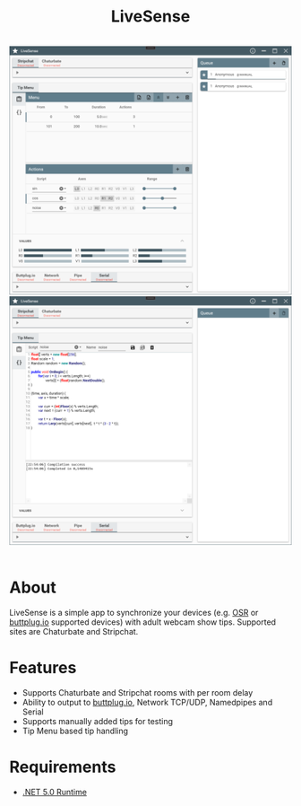 <div align="center">
    <h1>LiveSense</h1>
    <br/>
    <img src="Assets/screenshot-1.png" width=512/>
    <img src="Assets/screenshot-2.png" width=512/>
</div>

<br/>

# About

LiveSense is a simple app to synchronize your devices (e.g. [OSR](https://www.patreon.com/tempestvr) or [buttplug.io](https://buttplug.io) supported devices) with adult webcam show tips. Supported sites are Chaturbate and Stripchat. 

# Features

* Supports Chaturbate and Stripchat rooms with per room delay
* Ability to output to [buttplug.io](https://buttplug.io), Network TCP/UDP, Namedpipes and Serial
* Supports manually added tips for testing
* Tip Menu based tip handling

# Requirements

* [.NET 5.0 Runtime](https://dotnet.microsoft.com/download/dotnet/current/runtime)